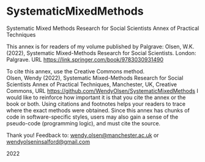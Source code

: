 # SystematicMixedMethods
Systematic Mixed Methods Research for Social Scientists Annex of Practical Techniques

This annex is for readers of my volume published by Palgrave:
Olsen, W.K. (2022), Systematic Mixed-Methods Research for Social Scientists. London:  Palgrave.
URL https://link.springer.com/book/9783030931490

To cite this annex, use the Creative Commons method.  
Olsen, Wendy (2022), Systematic Mixed-Methods Research for Social Scientists Annex of Practical Techniques, Manchester, UK, Creative Commons, URL https://github.com/WendyOlsen/SystematicMixedMethods
I would like to reinforce how important it is that you cite the annex or the book or both. Using citations and footnotes helps your readers to trace where the exact methods were obtained.  Since this annex has chunks of code in software-specific styles, users may also gain a sense of the pseudo-code (programming logic), and must cite the source. 

Thank you!
Feedback to:  wendy.olsen@manchester.ac.uk or wendyolseninsalford@gmail.com

2022
